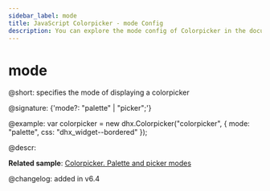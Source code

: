 ```yaml
---
sidebar_label: mode
title: JavaScript Colorpicker - mode Config 
description: You can explore the mode config of Colorpicker in the documentation of the DHTMLX JavaScript UI library. Browse developer guides and API reference, try out code examples and live demos, and download a free 30-day evaluation version of DHTMLX Suite 7.
---
```


# mode

@short: specifies the mode of displaying a colorpicker

@signature: {'mode?: "palette" | "picker";'}

@example:
var colorpicker = new dhx.Colorpicker("colorpicker", {
	mode: "palette",
	css: "dhx_widget--bordered"
});


@descr: 

**Related sample**: [Colorpicker. Palette and picker modes](https://snippet.dhtmlx.com/add0g4je)

@changelog: added in v6.4

[comment]: # (@related: colorpicker/how_to_start.md#initialize-colorpicker)